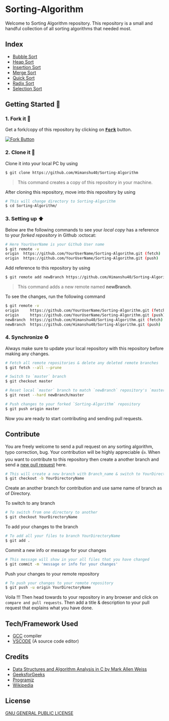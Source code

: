 # Sorting-Algorithm

Welcome to Sorting Algorithm repository. This repository is a small and handful collection of all sorting algorithms that needed most. 

## Index

+ [Bubble Sort](https://github.com/Himanshu40/Sorting-Algorithm/blob/master/Bubble_Sort/README.md)
+ [Heap Sort](https://github.com/Himanshu40/Sorting-Algorithm/blob/master/Heap_Sort/README.md)
+ [Insertion Sort](https://github.com/Himanshu40/Sorting-Algorithm/blob/master/Insertion_Sort/README.md)
+ [Merge Sort](https://github.com/Himanshu40/Sorting-Algorithm/blob/master/Merge_Sort/README.md)
+ [Quick Sort](https://github.com/Himanshu40/Sorting-Algorithm/blob/master/Quick_Sort/README.md)
+ [Radix Sort](https://github.com/Himanshu40/Sorting-Algorithm/blob/master/Radix_Sort/README.md)
+ [Selection Sort](https://github.com/Himanshu40/Sorting-Algorithm/blob/master/Selection_Sort/README.md)

## Getting Started :scroll:

### 1. Fork it :fork_and_knife:

Get a fork/copy of this repository by clicking on <a href="https://github.com/Himanshu40/Sorting-Algorithm/fork"><kbd><b>Fork</b></kbd></a> button.

[![Fork Button](https://help.github.com/assets/images/help/repository/fork_button.jpg)](https://github.com/Himanshu40/Sorting-Algorithm/fork)

### 2. Clone it :busts_in_silhouette:

Clone it into your local PC by using

```sh
$ git clone https://github.com/Himanshu40/Sorting-Algorithm
```

> This command creates a copy of this repository in your machine.

After cloning this repository, move into this repository by using

```sh
# This will change directory to Sorting-Algorithm
$ cd Sorting-Algorithm/
```

### 3. Setting up :arrow_up:

Below are the following commands to see your *local copy* has a reference to your *forked repository* in Github :octocat:

```sh
# Here YourUserName is your Github User name
$ git remote -v
origin	https://github.com/YourUserName/Sorting-Algorithm.git (fetch)
origin	https://github.com/YourUserName/Sorting-Algorithm.git (push)
```

Add reference to this repository by using

```sh
$ git remote add newBranch https://github.com/Himanshu40/Sorting-Algorithm
```

> This command adds a new remote named **newBranch**.

To see the changes, run the following command

```sh
$ git remote -v
origin     https://github.com/YourUserName/Sorting-Algorithm.git (fetch)
origin     https://github.com/YourUserName/Sorting-Algorithm.git (push)
newBranch  https://github.com/Himanshu40/Sorting-Algorithm.git (fetch)
newBranch  https://github.com/Himanshu40/Sorting-Algorithm.git (push)
```

### 4. Synchronize :recycle:

Always make sure to update your local repository with this repository before making any changes.

```sh
# Fetch all remote repositories & delete any deleted remote branches
$ git fetch --all --prune

# Switch to `master` branch
$ git checkout master

# Reset local `master` branch to match `newBranch` repository's `master` branch
$ git reset --hard newBranch/master

# Push changes to your forked `Sorting-Algorithm` repository
$ git push origin master
```

Now you are ready to start contributing and sending pull requests.

## Contribute

You are freely welcome to send a pull request on any sorting algorithm, typo correction, bug. Your contribution will be highly appreciable :thumbsup:. When you want to contribute to this repository then create a another branch and send a [new pull request](https://github.com/Himanshu40/Sorting-Algorithm/compare?expand=1) here.

```sh
# This will create a new branch with Branch_name & switch to YourDirectoryName
$ git checkout -b YourDirectoryName
```

Create an another branch for contribution and use same name of branch as of Directory.

To switch to any branch

```sh
# To switch from one directory to another
$ git checkout YourDirectoryName
```

To add your changes to the branch

```sh
# To add all your files to branch YourDirectoryName
$ git add .
```

Commit a new info or message for your changes

```sh
# This message will show in your all files that you have changed
$ git commit -m 'message or info for your changes'
```

Push your changes to your remote repository

```sh
# To push your changes to your remote repository
$ git push -u origin YourDirectoryName
```

Voila !!! Then head towards to your repository in any browser and click on `compare and pull requests`. Then add a title & description to your pull request that explains what you have done.

## Tech/Framework Used
+ [GCC](https://gcc.gnu.org/) compiler
+ [VSCODE](https://code.visualstudio.com/) (A source code editor)

## Credits

+ [Data Structures and Algorithm Analysis in C by Mark Allen Weiss](https://www.amazon.in/Data-Structures-Algorithm-Analysis-2e/dp/8177583581)
+ [GeeksforGeeks](https://www.geeksforgeeks.org/)
+ [Programiz](https://www.programiz.com/)
+ [Wikipedia](https://en.wikipedia.org/wiki/Main_Page)

## License

[GNU GENERAL PUBLIC LICENSE](https://github.com/Himanshu40/Sorting-Algorithm/blob/master/LICENSE)
